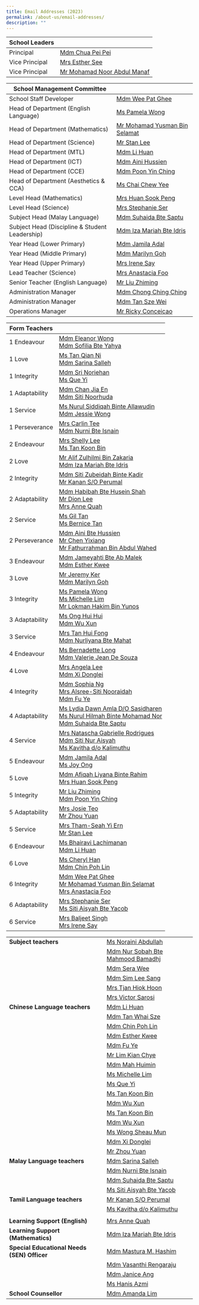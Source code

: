 ```yaml
---
title: Email Addresses (2023)
permalink: /about-us/email-addresses/
description: ""
---
```

<!--### Email Addresses (2023)-->


| School Leaders |  |
|---|---|
| Principal  | [Mdm Chua Pei Pei](mailto:CHUA_Pei_Pei@moe.edu.sg) |
| Vice Principal | [Mrs Esther See](mailto:LING_Szengen@moe.edu.sg) |
| Vice Principal  | [Mr Mohamad Noor Abdul Manaf](mailto:Mohamad_Noor_ABDUL_MANAF@moe.edu.sg)  |


| School Management Committee |  |
|---|---|
| School Staff Developer | [Mdm Wee Pat Ghee](mailto:wee_pat_ghee@moe.edu.sg) |
| Head of Department (English Language) | [Ms Pamela Wong](mailto:wong_pei_li_pamela@moe.edu.sg)  |
| Head of Department (Mathematics) | [Mr Mohamad Yusman Bin Selamat](mailto:mohamad_yusman_selamat@moe.edu.sg) |
| Head of Department (Science) | [Mr Stan Lee](mailto:lee_mun_hong@moe.edu.sg) |
| Head of Department (MTL) | [Mdm Li Huan](mailto:li_huan@moe.edu.sg) |
| Head of Department (ICT) | [Mdm Aini Hussien](mailto:aini_hussien@moe.edu.sg) |
| Head of Department (CCE) | [Mdm Poon Yin Ching](mailto:poon_yin_ching@moe.edu.sg) |
| Head of Department (Aesthetics &amp; CCA)  | [Ms Chai Chew Yee](mailto:chai_chew_yee@moe.edu.sg) |
| Level Head (Mathematics) | [Mrs Huan Sook Peng](mailto:woong_sook_peng@moe.edu.sg) |
| Level Head (Science)  | [Mrs Stephanie Ser](mailto:go_pei_ling@moe.edu.sg)  |
| Subject Head (Malay Language) | [Mdm Suhaida Bte Saptu](mailto:suhaida_saptu@moe.edu.sg) |
| Subject Head (Discipline &amp; Student Leadership) | [Mdm Iza Mariah Bte Idris](mailto:iza_mariah_idris@moe.edu.sg) |
| Year Head (Lower Primary)  | [Mdm Jamila Adal](mailto:jamila_adal@moe.edu.sg) |
| Year Head (Middle Primary)   | [Mdm Marilyn Goh](mailto:marilyn_goh_jing_ling@moe.edu.sg)  |
| Year Head (Upper Primary) | [Mrs Irene Say](mailto:lee_siew_hui@moe.edu.sg) |
| Lead Teacher (Science) |[Mrs Anastacia Foo](mailto:yeo_peck_hoon_anastacia@moe.edu.sg) |
| Senior Teacher (English Language)  | [Mr Liu Zhiming](mailto:liu_zhiming@moe.edu.sg)  |
| Administration Manager  | [Mdm Chong Ching Ching](mailto:chong_ching_ching@schools.gov.sg) |
| Administration Manager | [Mdm Tan Sze Wei](mailto:tan_sze_wei@moe.edu.sg)  |
| Operations Manager | [Mr Ricky Conceicao](mailto:rudolph_conceicao@moe.edu.sg) |


| Form Teachers |  |
|---|---|
| 1 Endeavour | [Mdm Eleanor Wong](mailto:wong_yun_ru_eleanor@moe.edu.sg)<br>[Mdm Sofilia Bte Yahya](mailto:sofilia_yahya@moe.edu.sg)  |
| 1 Love | [Ms Tan Qian Ni](mailto:tan_qian_ni@moe.edu.sg)<br>[Mdm Sarina Salleh](mailto:sarina_salleh@moe.edu.sg)  |
| 1 Integrity | [Mdm Sri Noriehan](mailto:sri_noriehan_kamis@moe.edu.sg)<br>[Ms Que Yi](mailto:que_yi@moe.edu.sg) |
| 1 Adaptability | [Mdm Chan Jia En](mailto:chan_jia_en@moe.edu.sg)<br>[Mdm Siti Noorhuda](mailto:siti_noorhuda_mohd_bagusha@moe.edu.sg)<br> |
| 1 Service | [Ms Nurul Siddiqah Binte Allawudin](mailto:nurul_siddiqah_allawudin@moe.edu.sg)<br>[Mdm Jessie Wong](mailto:wong_hui_guan@moe.edu.sg) |
| 1 Perseverance | [Mrs Carlin Tee](mailto:carlin_mulyati@moe.edu.sg)<br>[Mdm Nurni Bte Isnain](mailto:nurni_isnain@moe.edu.sg) |
| 2 Endeavour | [Mrs Shelly Lee](mailto:quek_hwee_khim_shelly@moe.edu.sg)<br>[Ms Tan Koon Bin](mailto:tan_koon_bin@moe.edu.sg) |
| 2 Love | [Mr Alif Zulhilmi Bin Zakaria](mailto:alif_zulhilmi_zakaria@moe.edu.sg)<br> [Mdm Iza Mariah Bte Idris](mailto:iza_mariah_idris@moe.edu.sg)<br> |
| 2 Integrity | [Mdm Siti Zubeidah Binte Kadir](mailto:siti_zubeidah_kadir@moe.edu.sg)<br>[Mr Kanan S/O Perumal](mailto:kanan_perumal@moe.edu.sg) |
| 2 Adaptability | [Mdm Habibah Bte Husein Shah](mailto:habibah_husein_shah@moe.edu.sg)<br> [Mr Dion Lee](mailto:Lee_Jian_Jie_Dion@moe.edu.sg)<br>[Mrs Anne Quah](mailto:toh_anne@moe.edu.sg) |
| 2 Service | [Ms Gil Tan](mailto:tan_siew_hwa@moe.edu.sg)<br>[Ms Bernice Tan](mailto:tan_li_xian@moe.edu.sg)|
| 2 Perseverance | [Mdm Aini Bte Hussien](mailto:aini_hussien@moe.edu.sg)<br>[Mr Chen Yixiang](mailto:chen_yixiang@moe.edu.sg)<br>[Mr Fathurrahman Bin Abdul Wahed](mailto:fathurrahman_abdul_wahed@moe.edu.sg) |
| 3 Endeavour  | [Mdm Jameyahti Bte Ab Malek](mailto:jameyahti_ab_malek@moe.edu.sg)<br>[Mdm Esther Kwee](mailto:kwee_wan_juan_esther@moe.edu.sg) |
| 3 Love | [Mr Jeremy Ker](mailto:ker_ting_wei_Jeremy@moe.edu.sg)<br>[Mdm Marilyn Goh](mailto:marilyn_goh_jing_ling@moe.edu.sg)
| 3 Integrity | [Ms Pamela Wong](mailto:wong_pei_li_pamela@moe.edu.sg)<br>[Ms Michelle Lim](mailto:michelle_lim_qian_wen@moe.edu.sg)<br>[Mr Lokman Hakim Bin Yunos](mailto:lokman_hakim_b_yunos@moe.edu.sg) |
| 3 Adaptability | [Ms Ong Hui Hui](mailto:ong_hui_hui_a@moe.edu.sg)<br>[Mdm Wu Xun](mailto:wu_xun@moe.edu.sg)<br>
| 3 Service | [Mrs Tan Hui Fong](mailto:lam_hui_fong@moe.edu.sg)<br>[Mdm Nurliyana Bte Mahat](mailto:nurliyana_mahat@moe.edu.sg) |
| 4 Endeavour | [Ms Bernadette Long](mailto:long_yuan_chin_bernadette@moe.edu.sg)<br>[Mdm Valerie Jean De Souza](mailto:de_souza_valerie_jean@moe.edu.sg) |
| 4 Love | [Mrs Angela Lee](mailto:Ang_Bee_Ngoh@moe.edu.sg)<br>[Mdm Xi Donglei](mailto:xi_donglei@moe.edu.sg) |
| 4 Integrity |[Mdm Sophia Ng](mailto:sophia_ng_gay_koon@moe.edu.sg)<br>[Mrs Alsree-Siti Nooraidah](mailto:alsree@moe.edu.sg) <br>[Mdm Fu Ye](mailto:fu_ye@moe.edu.sg)  |
| 4 Adaptability | [Ms Lydia Dawn Amla D/O Sasidharen](mailto:Lydia_Dawn_Amla_Sasidharen@moe.edu.sg)<br>[Ms Nurul Hilmah Binte Mohamad Nor](mailto:nurul_hilmah_mohamad_nor@moe.edu.sg)<br>[Mdm Suhaida Bte Saptu](mailto:suhaida_saptu@moe.edu.sg) |
| 4 Service |[Mrs Natascha Gabrielle Rodrigues](mailto:natascha_gabrielle_nonis@moe.edu.sg)<br> [Mdm Siti Nur Aisyah](mailto:siti_nur_aisyah@moe.edu.sg)<br>[Ms Kavitha d/o Kalimuthu](mailto:Kavitha_Kalimuthu@moe.edu.sg)  |
| 5 Endeavour | [Mdm Jamila Adal](mailto:jamila_adal@moe.edu.sg)<br>[Ms Joy Ong](mailto:joy_ong_siok_yin@moe.edu.sg) |
| 5 Love | [Mdm Afiqah Liyana Binte Rahim](mailto:afiqah_liyana_rahim@moe.edu.sg)<br>[Mrs Huan Sook Peng](mailto:woong_sook_peng@moe.edu.sg)  |
| 5 Integrity | [Mr Liu Zhiming](mailto:liu_zhiming@moe.edu.sg)<br>[Mdm Poon Yin Ching](mailto:poon_yin_ching@moe.edu.sg) |
| 5 Adaptability | [Mrs Josie Teo](mailto:hsieh_josie@moe.edu.sg)<br>[Mr Zhou Yuan](mailto:zhou_yuan@moe.edu.sg) |
| 5 Service | [Mrs Tham-Seah Yi Ern](mailto:seah_yi_ern@moe.edu.sg)<br>[Mr Stan Lee](mailto:lee_mun_hong@moe.edu.sg) |
| 6 Endeavour |[Ms Bhairavi Lachimanan](mailto:Bhairavi_Lachimanan@moe.edu.sg)<br>[Mdm Li Huan](mailto:li_huan@moe.edu.sg) |
| 6 Love | [Ms Cheryl Han](mailto:han_yi_ling_cheryl@moe.edu.sg)<br>[Mdm Chin Poh Lin](mailto:chin_poh_lin@moe.edu.sg) |
| 6 Integrity | [Mdm Wee Pat Ghee](mailto:wee_pat_ghee@moe.edu.sg)<br>[Mr Mohamad Yusman Bin Selamat](mailto:mohamad_yusman_selamat@moe.edu.sg)<br>[Mrs Anastacia&nbsp;Foo](mailto:yeo_peck_hoon_anastacia@moe.edu.sg) |
| 6 Adaptability | [Mrs Stephanie Ser](mailto:go_pei_ling@moe.edu.sg) <br>[Ms Siti Aisyah Bte Yacob](mailto:siti_aisyah_yacob@moe.edu.sg) |
| 6 Service | [Mrs Baljeet Singh](mailto:baljeet_kaur_grewal@moe.edu.sg)<br>[Mrs Irene Say](mailto:lee_siew_hui@moe.edu.sg) |

|  |  |
|---|---|
| **Subject teachers** | [Ms Noraini Abdullah](mailto:noraini_abdullah_hee@moe.edu.sg) |
|   | [Mdm Nur Sobah Bte Mahmood Bamadhj](mailto:nur_sobah_mahmood_bamadhaj@moe.edu.sg) |
|   | [Mdm Sera Wee](mailto:wee_siew_hong@moe.edu.sg) |
|   | [Mdm Sim Lee Sang](mailto:sim_lee_sang@moe.edu.sg) |
|   | [Mrs&nbsp;Tjan Hiok Hoon](mailto:tjan_hiok_hoon@moe.edu.sg) |
|   | [Mrs Victor Sarosi](mailto:victor_sarosi@moe.edu.sg) |
| **Chinese Language teachers** | [Mdm Li Huan](mailto:li_huan@moe.edu.sg)  |
|   | [Mdm Tan Whai Sze](mailto:tan_whai_sze@moe.edu.sg) |
|   | [Mdm Chin Poh Lin](mailto:chin_poh_lin@moe.edu.sg) |
|   | [Mdm Esther Kwee](mailto:kwee_wan_juan_esther@moe.edu.sg) |
|   | [Mdm Fu Ye](mailto:fu_ye@moe.edu.sg) |
|   | [Mr Lim Kian Chye](mailto:lim_kian_chye@moe.edu.sg) |
|   | [Mdm Mah Huimin](mailto:mah_huimin@moe.edu.sg) |
|   | [Ms Michelle Lim](mailto:michelle_lim_qian_wen@moe.edu.sg) |
|   | [Ms Que Yi](mailto:que_yi@moe.edu.sg) |
|   |[Ms Tan Koon Bin](mailto:tan_koon_bin@moe.edu.sg)  |
|   | [Mdm Wu Xun](mailto:wu_xun@moe.edu.sg) |
|   | [Ms Tan Koon Bin](mailto:tan_koon_bin@moe.edu.sg) |
|   | [Mdm Wu Xun](mailto:wu_xun@moe.edu.sg) |
|   | [Ms Wong Sheau Mun](mailto:wong_sheau_mun@moe.edu.sg)  |
|   | [Mdm Xi Donglei](mailto:xi_donglei@moe.edu.sg) |
|   | [Mr Zhou Yuan](mailto:zhou_yuan@moe.edu.sg) |
| **Malay Language teachers** | [Mdm Sarina Salleh](mailto:sarina_salleh@moe.edu.sg) |
|   | [Mdm Nurni Bte Isnain](mailto:nurni_isnain@moe.edu.sg) |
|   | [Mdm Suhaida Bte Saptu](mailto:suhaida_saptu@moe.edu.sg) |
|   | [Ms Siti Aisyah Bte Yacob](mailto:siti_aisyah_yacob@moe.edu.sg) |
| **Tamil Language teachers** | [Mr Kanan S/O Perumal](mailto:kanan_perumal@moe.edu.sg) |
|   | [Ms Kavitha d/o Kalimuthu](mailto:Kavitha_Kalimuthu@moe.edu.sg) |
|   | |
| **Learning Support (English)** | [Mrs Anne Quah](mailto:toh_anne@moe.edu.sg) |
| **Learning Support (Mathematics)** | [Mdm Iza Mariah Bte Idris](mailto:iza_mariah_idris@moe.edu.sg) |
| **Special Educational Needs (SEN) Officer** | [Mdm Mastura M. Hashim](mailto:mastura_mohd_hashim@moe.edu.sg) |
|   | [Mdm Vasanthi Rengaraju](mailto:rengaraju_vasanthi@moe.edu.sg) |
|   | [Mdm Janice Ang](mailto:ang_chia_tee@moe.edu.sg) |
|   | [Ms Hanis Azmi](mailto:hanis_azmi@moe.edu.sg) |
| **School Counsellor** | [Mdm Amanda Lim](mailto:amanda_lim_le_wei@moe.edu.sg) |